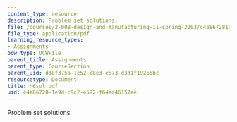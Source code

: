 ```yaml
---
content_type: resource
description: Problem set solutions.
file: /courses/2-008-design-and-manufacturing-ii-spring-2003/c4e867281e9dc9c2e592f64ed46157ae_h6sol.pdf
file_type: application/pdf
learning_resource_types:
- Assignments
ocw_type: OCWFile
parent_title: Assignments
parent_type: CourseSection
parent_uid: dd8f375a-1e52-c8e3-e673-d3d1f19265bc
resourcetype: Document
title: h6sol.pdf
uid: c4e86728-1e9d-c9c2-e592-f64ed46157ae
---
```

Problem set solutions.

